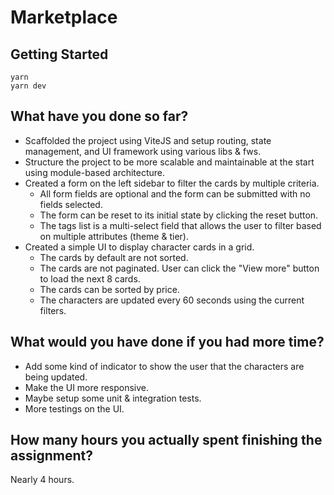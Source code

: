# Marketplace

## Getting Started

```
yarn
yarn dev
```

## What have you done so far?

- Scaffolded the project using ViteJS and setup routing, state management, and UI framework using various libs & fws.
- Structure the project to be more scalable and maintainable at the start using module-based architecture.
- Created a form on the left sidebar to filter the cards by multiple criteria.
  - All form fields are optional and the form can be submitted with no fields selected.
  - The form can be reset to its initial state by clicking the reset button.
  - The tags list is a multi-select field that allows the user to filter based on multiple attributes (theme & tier).
- Created a simple UI to display character cards in a grid.
  - The cards by default are not sorted.
  - The cards are not paginated. User can click the "View more" button to load the next 8 cards.
  - The cards can be sorted by price.
  - The characters are updated every 60 seconds using the current filters.

## What would you have done if you had more time?

- Add some kind of indicator to show the user that the characters are being updated.
- Make the UI more responsive.
- Maybe setup some unit & integration tests.
- More testings on the UI.

## How many hours you actually spent finishing the assignment?

Nearly 4 hours.
